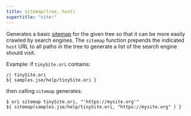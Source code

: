 ```yaml
---
title: sitemap(tree, host)
supertitle: "site:"
---
```


Generates a basic [sitemap](https://en.wikipedia.org/wiki/Sitemaps) for the given tree so that it can be more easily crawled by search engines. The `sitemap` function prepends the indicated `host` URL to all paths in the tree to generate a list of the search engine should visit.

Example: if `tinySite.ori` contains:

```ori
// tinySite.ori
${ samples.jse/help/tinySite.ori }
```

then calling `sitemap` generates:

```console
$ ori sitemap tinySite.ori, "'https://mysite.org'"
${ sitemap(samples.jse/help/tinySite.ori, "https://mysite.org" ) }
```
